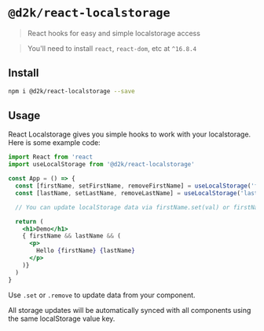 # `@d2k/react-localstorage`

> React hooks for easy and simple localstorage access

> You'll need to install `react`, `react-dom`, etc at `^16.8.4`

## Install

```sh
npm i @d2k/react-localstorage --save
```

## Usage

React Localstorage gives you simple hooks to work with your localstorage. Here is some example code:

```jsx
import React from 'react
import useLocalStorage from '@d2k/react-localstorage'

const App = () => {
  const [firstName, setFirstName, removeFirstName] = useLocalStorage('firstName', 'John')
  const [lastName, setLastName, removeLastName] = useLocalStorage('lastName', 'Doe')

  // You can update localStorage data via firstName.set(val) or firstName.remove()

  return (
    <h1>Demo</h1>
    { firstName && lastName && (
      <p>
        Hello {firstName} {lastName}
      </p>
    )}
  )
}
```

Use `.set` or `.remove` to update data from your component.

All storage updates will be automatically synced with all components using the same localStorage value key.
